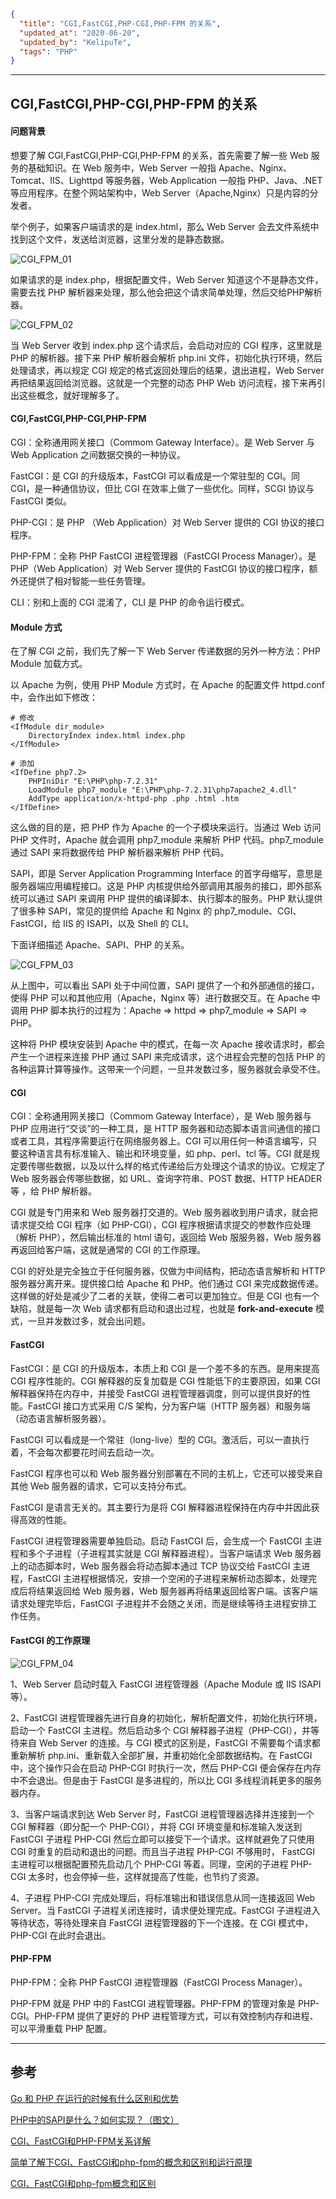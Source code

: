 ```json
{
  "title": "CGI,FastCGI,PHP-CGI,PHP-FPM 的关系",
  "updated_at": "2020-06-20",
  "updated_by": "KelipuTe",
  "tags": "PHP"
}
```

---

## CGI,FastCGI,PHP-CGI,PHP-FPM 的关系

#### 问题背景

想要了解 CGI,FastCGI,PHP-CGI,PHP-FPM 的关系，首先需要了解一些 Web 服务的基础知识。在 Web 服务中，Web Server 一般指 Apache、Nginx、Tomcat、IIS、Lighttpd 等服务器，Web Application 一般指 PHP、Java、.NET 等应用程序。在整个网站架构中，Web Server（Apache,Nginx）只是内容的分发者。

举个例子，如果客户端请求的是 index.html，那么 Web Server 会去文件系统中找到这个文件，发送给浏览器，这里分发的是静态数据。

![CGI_FPM_01](./CGI_FPM_01.png)

如果请求的是 index.php，根据配置文件，Web Server 知道这个不是静态文件，需要去找 PHP 解析器来处理，那么他会把这个请求简单处理，然后交给PHP解析器。

![CGI_FPM_02](./CGI_FPM_02.png)

当 Web Server 收到 index.php 这个请求后，会启动对应的 CGI  程序，这里就是 PHP 的解析器。接下来 PHP 解析器会解析 php.ini 文件，初始化执行环境，然后处理请求，再以规定 CGI 规定的格式返回处理后的结果，退出进程，Web Server 再把结果返回给浏览器。这就是一个完整的动态 PHP Web 访问流程，接下来再引出这些概念，就好理解多了。

#### CGI,FastCGI,PHP-CGI,PHP-FPM

CGI：全称通用网关接口（Commom Gateway Interface）。是 Web Server 与 Web Application 之间数据交换的一种协议。

FastCGI：是 CGI 的升级版本，FastCGI 可以看成是一个常驻型的 CGI。同 CGI，是一种通信协议，但比 CGI 在效率上做了一些优化。同样，SCGI 协议与 FastCGI 类似。

PHP-CGI：是 PHP （Web Application）对 Web Server 提供的 CGI 协议的接口程序。

PHP-FPM：全称 PHP FastCGI 进程管理器（FastCGI Process Manager）。是 PHP（Web Application）对 Web Server 提供的 FastCGI 协议的接口程序，额外还提供了相对智能一些任务管理。

CLI：别和上面的 CGI 混淆了，CLI 是 PHP 的命令运行模式。

#### Module 方式

在了解 CGI 之前，我们先了解一下 Web Server 传递数据的另外一种方法：PHP Module 加载方式。

以 Apache 为例，使用 PHP Module 方式时，在 Apache 的配置文件 httpd.conf 中，会作出如下修改：

```
# 修改
<IfModule dir_module>
    DirectoryIndex index.html index.php
</IfModule>

# 添加
<IfDefine php7.2>
    PHPIniDir "E:\PHP\php-7.2.31"
    LoadModule php7_module "E:\PHP\php-7.2.31\php7apache2_4.dll"
    AddType application/x-httpd-php .php .html .htm
</IfDefine>
```

这么做的目的是，把 PHP 作为 Apache 的一个子模块来运行。当通过 Web 访问 PHP 文件时，Apache 就会调用 php7_module 来解析 PHP 代码。php7_module 通过 SAPI 来将数据传给 PHP 解析器来解析 PHP 代码。

SAPI，即是 Server Application Programming Interface 的首字母缩写，意思是服务器端应用编程接口。这是 PHP 内核提供给外部调用其服务的接口，即外部系统可以通过 SAPI 来调用 PHP 提供的编译脚本、执行脚本的服务。PHP 默认提供了很多种 SAPI，常见的提供给 Apache 和 Nginx 的 php7_module、CGI、FastCGI，给 IIS 的 ISAPI，以及 Shell 的 CLI。

下面详细描述 Apache、SAPI、PHP 的关系。

![CGI_FPM_03](./CGI_FPM_03.png)

从上图中，可以看出 SAPI 处于中间位置，SAPI 提供了一个和外部通信的接口，使得 PHP 可以和其他应用（Apache，Nginx 等）进行数据交互。在 Apache 中调用 PHP 脚本执行的过程为：Apache => httpd => php7_module => SAPI => PHP。

这种将 PHP 模块安装到 Apache 中的模式，在每一次 Apache 接收请求时，都会产生一个进程来连接 PHP 通过 SAPI 来完成请求，这个进程会完整的包括 PHP 的各种运算计算等操作。这带来一个问题，一旦并发数过多，服务器就会承受不住。

#### CGI

CGI：全称通用网关接口（Commom Gateway Interface），是 Web 服务器与 PHP 应用进行“交谈”的一种工具，是 HTTP 服务器和动态脚本语言间通信的接口或者工具，其程序需要运行在网络服务器上。CGI 可以用任何一种语言编写，只要这种语言具有标准输入、输出和环境变量，如 php、perl、tcl 等。CGI 就是规定要传哪些数据，以及以什么样的格式传递给后方处理这个请求的协议。它规定了 Web 服务器会传哪些数据，如 URL、查询字符串、POST 数据、HTTP HEADER 等 ，给 PHP 解析器。

CGI 就是专门用来和 Web 服务器打交道的。Web 服务器收到用户请求，就会把请求提交给 CGI 程序（如 PHP-CGI），CGI 程序根据请求提交的参数作应处理（解析 PHP），然后输出标准的 html 语句，返回给 Web 服服务器，Web 服务器再返回给客户端，这就是通常的 CGI 的工作原理。

CGI 的好处是完全独立于任何服务器，仅做为中间结构，把动态语言解析和 HTTP 服务器分离开来。提供接口给 Apache 和 PHP。他们通过 CGI 来完成数据传递。这样做的好处是减少了二者的关联，使得二者可以更加独立。但是 CGI 也有一个缺陷，就是每一次 Web 请求都有启动和退出过程，也就是 **fork-and-execute** 模式，一旦并发数过多，就会出问题。

#### FastCGI

FastCGI：是 CGI 的升级版本，本质上和 CGI 是一个差不多的东西。是用来提高 CGI 程序性能的。CGI 解释器的反复加载是 CGI 性能低下的主要原因，如果 CGI 解释器保持在内存中，并接受 FastCGI 进程管理器调度，则可以提供良好的性能。FastCGI 接口方式采用 C/S 架构，分为客户端（HTTP 服务器）和服务端（动态语言解析服务器）。

FastCGI 可以看成是一个常驻（long-live）型的 CGI。激活后，可以一直执行着，不会每次都要花时间去启动一次。

FastCGI 程序也可以和 Web 服务器分别部署在不同的主机上，它还可以接受来自其他 Web 服务器的请求，它可以支持分布式。

FastCGI 是语言无关的。其主要行为是将 CGI 解释器进程保持在内存中并因此获得高效的性能。

FastCGI 进程管理器需要单独启动。启动 FastCGI 后，会生成一个 FastCGI 主进程和多个子进程（子进程其实就是 CGI 解释器进程）。当客户端请求 Web 服务器上的动态脚本时，Web 服务器会将动态脚本通过 TCP 协议交给 FastCGI 主进程，FastCGI 主进程根据情况，安排一个空闲的子进程来解析动态脚本，处理完成后将结果返回给 Web 服务器，Web 服务器再将结果返回给客户端。该客户端请求处理完毕后，FastCGI 子进程并不会随之关闭，而是继续等待主进程安排工作任务。

#### FastCGI 的工作原理

![CGI_FPM_04](./CGI_FPM_04.png)

1、Web Server 启动时载入 FastCGI 进程管理器（Apache Module 或 IIS ISAPI 等）。

2、FastCGI 进程管理器先进行自身的初始化，解析配置文件，初始化执行环境，启动一个 FastCGI 主进程。然后启动多个 CGI 解释器子进程（PHP-CGI），并等待来自 Web Server 的连接。与 CGI 模式的区别是，FastCGI 不需要每个请求都重新解析 php.ini、重新载入全部扩展，并重初始化全部数据结构。在 FastCGI 中，这个操作只会在启动 PHP-CGI 时执行一次，然后 PHP-CGI 便会保存在内存中不会退出。但是由于 FastCGI 是多进程的，所以比 CGI 多线程消耗更多的服务器内存。

3、当客户端请求到达 Web Server 时，FastCGI 进程管理器选择并连接到一个 CGI 解释器（即分配一个 PHP-CGI），并将 CGI 环境变量和标准输入发送到 FastCGI 子进程 PHP-CGI 然后立即可以接受下一个请求。这样就避免了只使用 CGI 时重复的启动和退出的问题。而且当子进程 PHP-CGI 不够用时， FastCGI 主进程可以根据配置预先启动几个 PHP-CGI 等着。同理，空闲的子进程 PHP-CGI 太多时，也会停掉一些，这样就提高了性能，也节约了资源。

4、子进程 PHP-CGI 完成处理后，将标准输出和错误信息从同一连接返回 Web Server。当 FastCGI 子进程关闭连接时，请求便处理完成。FastCGI 子进程进入等待状态，等待处理来自 FastCGI 进程管理器的下一个连接。在 CGI 模式中， PHP-CGI 在此时会退出。

#### PHP-FPM

PHP-FPM：全称 PHP FastCGI 进程管理器（FastCGI Process Manager）。

PHP-FPM 就是 PHP 中的 FastCGI 进程管理器。PHP-FPM 的管理对象是 PHP-CGI。PHP-FPM 提供了更好的 PHP 进程管理方式，可以有效控制内存和进程、可以平滑重载 PHP 配置。

---


## 参考

[Go 和 PHP 在运行的时候有什么区别和优势](https://learnku.com/articles/44432)

[PHP中的SAPI是什么？如何实现？（图文）](https://www.php.cn/php-weizijiaocheng-410435.html)

[CGI、FastCGI和PHP-FPM关系详解](https://www.cnblogs.com/zzx-hjl/p/10583849.html)

[简单了解下CGI、FastCGI和php-fpm的概念和区别和运行原理](https://www.cnblogs.com/wt645631686/p/8065103.html)

[CGI、FastCGI和php-fpm概念和区别](https://blog.csdn.net/IT_10/article/details/92801153)

